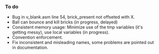 ### To do
* Bug in v_blank.asm line 54, brick_present not offseted with X.
* Ball can bounce and kill bricks (in progress, delayed)
* Consistent memory usage: Minimize use of the tmp variables (it's getting messy), use local variables (in progress).
* Convention enforcement.
* Fix inconsistent and misleading names, some problems are pointed out in documentation.
